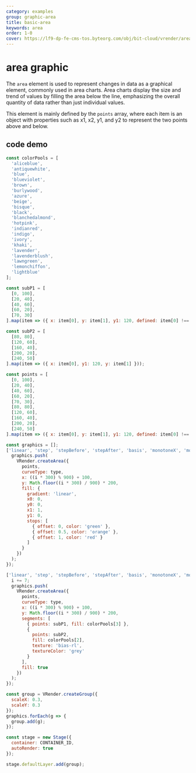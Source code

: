 ```yaml
---
category: examples
group: graphic-area
title: basic-area
keywords: area
order: 1-0
cover: https://lf9-dp-fe-cms-tos.byteorg.com/obj/bit-cloud/vrender/area.jpeg
---
```


# area graphic

The `area` element is used to represent changes in data as a graphical element, commonly used in area charts. Area charts display the size and trend of values by filling the area below the line, emphasizing the overall quantity of data rather than just individual values.

This element is mainly defined by the `points` array, where each item is an object with properties such as x1, x2, y1, and y2 to represent the two points above and below.

## code demo

```javascript livedemo template=vrender
const colorPools = [
  'aliceblue',
  'antiquewhite',
  'blue',
  'blueviolet',
  'brown',
  'burlywood',
  'azure',
  'beige',
  'bisque',
  'black',
  'blanchedalmond',
  'hotpink',
  'indianred',
  'indigo',
  'ivory',
  'khaki',
  'lavender',
  'lavenderblush',
  'lawngreen',
  'lemonchiffon',
  'lightblue'
];

const subP1 = [
  [0, 100],
  [20, 40],
  [40, 60],
  [60, 20],
  [70, 30]
].map(item => ({ x: item[0], y: item[1], y1: 120, defined: item[0] !== 70 }));

const subP2 = [
  [80, 80],
  [120, 60],
  [160, 40],
  [200, 20],
  [240, 50]
].map(item => ({ x: item[0], y1: 120, y: item[1] }));

const points = [
  [0, 100],
  [20, 40],
  [40, 60],
  [60, 20],
  [70, 30],
  [80, 80],
  [120, 60],
  [160, 40],
  [200, 20],
  [240, 50]
].map(item => ({ x: item[0], y: item[1], y1: 120, defined: item[0] !== 70 }));

const graphics = [];
['linear', 'step', 'stepBefore', 'stepAfter', 'basis', 'monotoneX', 'monotoneY'].forEach((type, i) => {
  graphics.push(
    VRender.createArea({
      points,
      curveType: type,
      x: ((i * 300) % 900) + 100,
      y: Math.floor((i * 300) / 900) * 200,
      fill: {
        gradient: 'linear',
        x0: 0,
        y0: 0,
        x1: 1,
        y1: 0,
        stops: [
          { offset: 0, color: 'green' },
          { offset: 0.5, color: 'orange' },
          { offset: 1, color: 'red' }
        ]
      }
    })
  );
});

['linear', 'step', 'stepBefore', 'stepAfter', 'basis', 'monotoneX', 'monotoneY'].forEach((type, i) => {
  i += 7;
  graphics.push(
    VRender.createArea({
      points,
      curveType: type,
      x: ((i * 300) % 900) + 100,
      y: Math.floor((i * 300) / 900) * 200,
      segments: [
        { points: subP1, fill: colorPools[3] },
        {
          points: subP2,
          fill: colorPools[2],
          texture: 'bias-rl',
          textureColor: 'grey'
        }
      ],
      fill: true
    })
  );
});

const group = VRender.createGroup({
  scaleX: 0.3,
  scaleY: 0.3
});
graphics.forEach(g => {
  group.add(g);
});

const stage = new Stage({
  container: CONTAINER_ID,
  autoRender: true
});

stage.defaultLayer.add(group);
```
